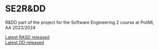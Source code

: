 # SE2R&DD
R&amp;DD part of the project for the Software Engineering 2 course at PoliMi, AA 2023/2024

[Latest RASD released](https://github.com/francescospangaro/SpangaroTosettiRiccardi/releases/download/nightly/RASD.pdf)  
[Latest DD released](https://github.com/francescospangaro/SpangaroTosettiRiccardi/releases/download/nightly/DD.pdf)  